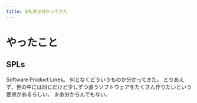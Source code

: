 ```yaml
---
title: SPL多少分かってきた
---
```


# やったこと

## SPLs

Software Product Lines。
何となくどういうものか分かってきた。
とりあえず、世の中には同じだけど少しずつ違うソフトウェアをたくさん作りたいという要求があるらしい。
まあ分からんでもない。
